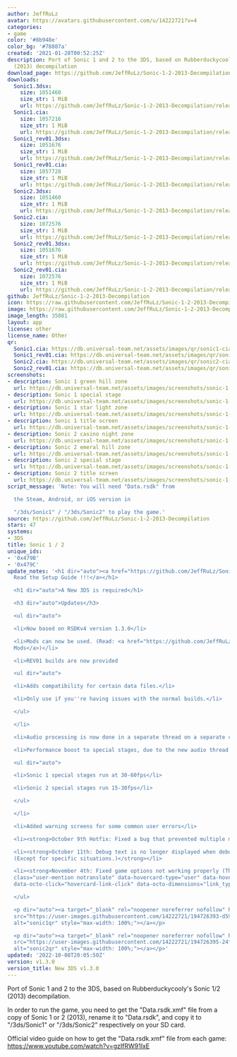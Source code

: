 ```yaml
---
author: JeffRuLz
avatar: https://avatars.githubusercontent.com/u/14222721?v=4
categories:
- game
color: '#8b948e'
color_bg: '#78807a'
created: '2021-01-28T00:52:25Z'
description: Port of Sonic 1 and 2 to the 3DS, based on Rubberduckycooly's Sonic 1/2
  (2013) decompilation
download_page: https://github.com/JeffRuLz/Sonic-1-2-2013-Decompilation/releases
downloads:
  Sonic1.3dsx:
    size: 1051460
    size_str: 1 MiB
    url: https://github.com/JeffRuLz/Sonic-1-2-2013-Decompilation/releases/download/v1.3.0/Sonic1.3dsx
  Sonic1.cia:
    size: 1057216
    size_str: 1 MiB
    url: https://github.com/JeffRuLz/Sonic-1-2-2013-Decompilation/releases/download/v1.3.0/Sonic1.cia
  Sonic1_rev01.3dsx:
    size: 1051676
    size_str: 1 MiB
    url: https://github.com/JeffRuLz/Sonic-1-2-2013-Decompilation/releases/download/v1.3.0/Sonic1_rev01.3dsx
  Sonic1_rev01.cia:
    size: 1057728
    size_str: 1 MiB
    url: https://github.com/JeffRuLz/Sonic-1-2-2013-Decompilation/releases/download/v1.3.0/Sonic1_rev01.cia
  Sonic2.3dsx:
    size: 1051460
    size_str: 1 MiB
    url: https://github.com/JeffRuLz/Sonic-1-2-2013-Decompilation/releases/download/v1.3.0/Sonic2.3dsx
  Sonic2.cia:
    size: 1072576
    size_str: 1 MiB
    url: https://github.com/JeffRuLz/Sonic-1-2-2013-Decompilation/releases/download/v1.3.0/Sonic2.cia
  Sonic2_rev01.3dsx:
    size: 1051676
    size_str: 1 MiB
    url: https://github.com/JeffRuLz/Sonic-1-2-2013-Decompilation/releases/download/v1.3.0/Sonic2_rev01.3dsx
  Sonic2_rev01.cia:
    size: 1072576
    size_str: 1 MiB
    url: https://github.com/JeffRuLz/Sonic-1-2-2013-Decompilation/releases/download/v1.3.0/Sonic2_rev01.cia
github: JeffRuLz/Sonic-1-2-2013-Decompilation
icon: https://raw.githubusercontent.com/JeffRuLz/Sonic-1-2-2013-Decompilation/main/Sonic1Decomp.3DS/banner/icon.png
image: https://raw.githubusercontent.com/JeffRuLz/Sonic-1-2-2013-Decompilation/main/Sonic1Decomp.3DS/banner/banner.png
image_length: 35081
layout: app
license: other
license_name: Other
qr:
  Sonic1.cia: https://db.universal-team.net/assets/images/qr/sonic1-cia.png
  Sonic1_rev01.cia: https://db.universal-team.net/assets/images/qr/sonic1_rev01-cia.png
  Sonic2.cia: https://db.universal-team.net/assets/images/qr/sonic2-cia.png
  Sonic2_rev01.cia: https://db.universal-team.net/assets/images/qr/sonic2_rev01-cia.png
screenshots:
- description: Sonic 1 green hill zone
  url: https://db.universal-team.net/assets/images/screenshots/sonic-1--2/sonic-1-green-hill-zone.png
- description: Sonic 1 special stage
  url: https://db.universal-team.net/assets/images/screenshots/sonic-1--2/sonic-1-special-stage.png
- description: Sonic 1 star light zone
  url: https://db.universal-team.net/assets/images/screenshots/sonic-1--2/sonic-1-star-light-zone.png
- description: Sonic 1 title screen
  url: https://db.universal-team.net/assets/images/screenshots/sonic-1--2/sonic-1-title-screen.png
- description: Sonic 2 casino night zone
  url: https://db.universal-team.net/assets/images/screenshots/sonic-1--2/sonic-2-casino-night-zone.png
- description: Sonic 2 emeral hill zone
  url: https://db.universal-team.net/assets/images/screenshots/sonic-1--2/sonic-2-emeral-hill-zone.png
- description: Sonic 2 special stage
  url: https://db.universal-team.net/assets/images/screenshots/sonic-1--2/sonic-2-special-stage.png
- description: Sonic 2 title screen
  url: https://db.universal-team.net/assets/images/screenshots/sonic-1--2/sonic-2-title-screen.png
script_message: 'Note: You will need "Data.rsdk" from

  the Steam, Android, or iOS version in

  "/3ds/Sonic1" / "/3ds/Sonic2" to play the game.'
source: https://github.com/JeffRuLz/Sonic-1-2-2013-Decompilation
stars: 47
systems:
- 3DS
title: Sonic 1 / 2
unique_ids:
- '0x479B'
- '0x479C'
update_notes: '<h1 dir="auto"><a href="https://github.com/JeffRuLz/Sonic-1-2-2013-Decompilation/tree/main#requirements">!!!
  Read the Setup Guide !!!</a></h1>

  <h1 dir="auto">A New 3DS is required</h1>

  <h3 dir="auto">Updates</h3>

  <ul dir="auto">

  <li>Now based on RSDKv4 version 1.3.0</li>

  <li>Mods can now be used. (Read: <a href="https://github.com/JeffRuLz/Sonic-1-2-2013-Decompilation#about-mods">About
  Mods</a>)</li>

  <li>REV01 builds are now provided

  <ul dir="auto">

  <li>Adds compatibility for certain data files.</li>

  <li>Only use if you''re having issues with the normal builds.</li>

  </ul>

  </li>

  <li>Audio processing is now done in a separate thread on a separate core</li>

  <li>Performance boost to special stages, due to the new audio thread

  <ul dir="auto">

  <li>Sonic 1 special stages run at 30-60fps</li>

  <li>Sonic 2 special stages run 15-30fps</li>

  </ul>

  </li>

  <li>Added warning screens for some common user errors</li>

  <li><strong>October 9th Hotfix: Fixed a bug that prevented multiple mods from loading.</strong></li>

  <li><strong>October 11th: Debug text is no longer displayed when debug mode is disabled.
  (Except for specific situations.)</strong></li>

  <li><strong>November 4th: Fixed game options not working properly (Thanks to <a
  class="user-mention notranslate" data-hovercard-type="user" data-hovercard-url="/users/MegAmi24/hovercard"
  data-octo-click="hovercard-link-click" data-octo-dimensions="link_type:self" href="https://github.com/MegAmi24">@MegAmi24</a>)</strong></li>

  </ul>

  <p dir="auto"><a target="_blank" rel="noopener noreferrer nofollow" href="https://user-images.githubusercontent.com/14222721/194726393-d59587cf-1530-46f5-850c-ef33c3a882ff.png"><img
  src="https://user-images.githubusercontent.com/14222721/194726393-d59587cf-1530-46f5-850c-ef33c3a882ff.png"
  alt="sonic1qr" style="max-width: 100%;"></a></p>

  <p dir="auto"><a target="_blank" rel="noopener noreferrer nofollow" href="https://user-images.githubusercontent.com/14222721/194726395-24f5fa12-421f-4dc2-82bc-7e4d81c5281b.png"><img
  src="https://user-images.githubusercontent.com/14222721/194726395-24f5fa12-421f-4dc2-82bc-7e4d81c5281b.png"
  alt="sonic2qr" style="max-width: 100%;"></a></p>'
updated: '2022-10-08T20:05:50Z'
version: v1.3.0
version_title: New 3DS v1.3.0
---
```

Port of Sonic 1 and 2 to the 3DS, based on Rubberduckycooly's Sonic 1/2 (2013) decompilation.

In order to run the game, you need to get the "Data.rsdk.xmf" file from a copy of Sonic 1 or 2 (2013), rename it to "Data.rsdk", and copy it to "/3ds/Sonic1" or "/3ds/Sonic2" respectively on your SD card.

Official video guide on how to get the "Data.rsdk.xmf" file from each game: <https://www.youtube.com/watch?v=gzIfRW91IxE>